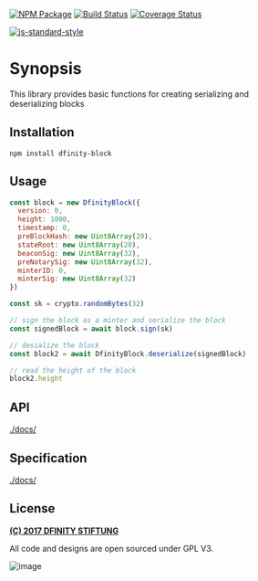 [![NPM Package](https://img.shields.io/npm/v/dfinity-block.svg?style=flat-square)](https://www.npmjs.org/package/dfinity-block)
[![Build Status](https://img.shields.io/travis/dfinity/js-dfinity-block.svg?branch=master&style=flat-square)](https://travis-ci.org/dfinity/js-dfinity-block)
[![Coverage Status](https://img.shields.io/coveralls/dfinity/js-dfinity-block.svg?style=flat-square)](https://coveralls.io/r/dfinity/js-dfinity-block)

[![js-standard-style](https://cdn.rawgit.com/feross/standard/master/badge.svg)](https://github.com/feross/standard)  

# Synopsis

This library provides basic functions for creating serializing and deserializing blocks

## Installation
`npm install dfinity-block`

## Usage

```javascript
const block = new DfinityBlock({
  version: 0,
  height: 1000,
  timestamp: 0,
  preBlockHash: new Uint8Array(20),
  stateRoot: new Uint8Array(20),
  beaconSig: new Uint8Array(32),
  preNotarySig: new Uint8Array(32),
  minterID: 0,
  minterSig: new Uint8Array(32)
})

const sk = crypto.randomBytes(32)

// sign the block as a minter and serialize the block
const signedBlock = await block.sign(sk)

// desialize the block
const block2 = await DfinityBlock.deserialize(signedBlock)

// read the height of the block
block2.height
```

## API
[./docs/](./docs/index.md)

## Specification
[./docs/](./docs/spec.md)

## License

[**(C) 2017 DFINITY STIFTUNG**](http://dfinity.network)

All code and designs are open sourced under GPL V3.

![image](https://user-images.githubusercontent.com/6457089/32753794-10f4cbc2-c883-11e7-8dcf-ff8088b38f9f.png)
